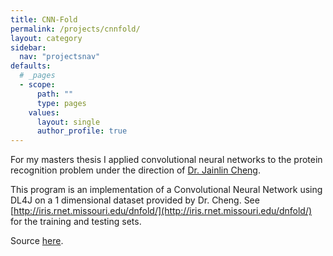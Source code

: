 ```yaml
---
title: CNN-Fold
permalink: /projects/cnnfold/
layout: category
sidebar:
  nav: "projectsnav"
defaults:
  # _pages
  - scope:
      path: ""
      type: pages
    values:
      layout: single
      author_profile: true
---
```


For my masters thesis I applied convolutional neural networks to the protein recognition problem under the direction of [Dr. Jainlin Cheng](http://calla.rnet.missouri.edu/cheng/).

This program is an implementation of a Convolutional Neural Network using DL4J on a 1 dimensional dataset provided by Dr. Cheng. See [http://iris.rnet.missouri.edu/dnfold/](http://iris.rnet.missouri.edu/dnfold/) for the training and testing sets.

Source [here](https://bitbucket.org/tjb1991/cnn-fold/src/master/).
